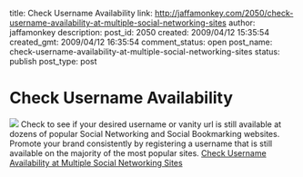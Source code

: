 title: Check Username Availability
link: http://jaffamonkey.com/2050/check-username-availability-at-multiple-social-networking-sites
author: jaffamonkey
description: 
post_id: 2050
created: 2009/04/12 15:35:54
created_gmt: 2009/04/12 16:35:54
comment_status: open
post_name: check-username-availability-at-multiple-social-networking-sites
status: publish
post_type: post

# Check Username Availability

![](http://namechk.com/images/logo-smaller.jpg) Check to see if your desired username or vanity url is still available at dozens of popular Social Networking and Social Bookmarking websites. Promote your brand consistently by registering a username that is still available on the majority of the most popular sites. [Check Username Availability at Multiple Social Networking Sites](http://namechk.com/)